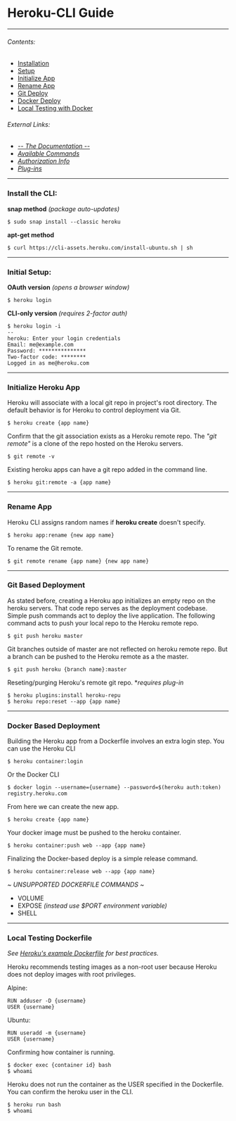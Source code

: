 # Heroku-CLI Guide
-------
###### Contents:
- [Installation](#install-the-cli)
- [Setup](#initial-setup)
- [Initialize App](#initialize-heroku-app)
- [Rename App](#rename-app)
- [Git Deploy](#git-based-deployment)
- [Docker Deploy](#docker-based-deployment)
- [Local Testing with Docker](#local-testing-dockerfile)
###### External Links:
- *[-- The Documentation --](https://devcenter.heroku.com/articles/heroku-cli)*
- *[Available Commands](https://devcenter.heroku.com/articles/heroku-cli-commands)*
- *[Authorization Info](https://devcenter.heroku.com/articles/authentication)*
- *[Plug-ins](https://devcenter.heroku.com/articles/authentication)*
-------
### Install the CLI: 
**snap method** *(package auto-updates)*
```
$ sudo snap install --classic heroku
```
**apt-get method**
```
$ curl https://cli-assets.heroku.com/install-ubuntu.sh | sh
```
-------
### Initial Setup:
**OAuth version** *(opens a browser window)*
```
$ heroku login
```
**CLI-only version** *(requires 2-factor auth)*
```
$ heroku login -i
--
heroku: Enter your login credentials
Email: me@example.com
Password: ***************
Two-factor code: ********
Logged in as me@heroku.com
```
-------
### Initialize Heroku App
Heroku will associate with a local git repo in project's root directory. The default behavior is for Heroku to control deployment via Git.
```
$ heroku create {app name}
```
Confirm that the git association exists as a Heroku remote repo. The *"git remote"* is a clone of the repo hosted on the Heroku servers.
```
$ git remote -v
```
Existing heroku apps can have a git repo added in the command line.
```
$ heroku git:remote -a {app name}
```
-------
### Rename App
Heroku CLI assigns random names if **heroku create** doesn't specify.
```
$ heroku app:rename {new app name}
```
To rename the Git remote.
```
$ git remote rename {app name} {new app name}
```
-------
### Git Based Deployment
As stated before, creating a Heroku app initializes an empty repo on the heroku servers. That code repo serves as the deployment codebase. Simple push commands act to deploy the live application. The following command acts to push your local repo to the Heroku remote repo.
```
$ git push heroku master
```
Git branches outside of master are not reflected on heroku remote repo. But a branch can be pushed to the Heroku remote as a the master.
```
$ git push heroku {branch name}:master
```
Reseting/purging Heroku's remote git repo. **requires plug-in*
```
$ heroku plugins:install heroku-repu
$ heroku repo:reset --app {app name}
```
-------
### Docker Based Deployment
Building the Heroku app from a Dockerfile involves an extra login step.
You can use the Heroku CLI
```
$ heroku container:login
```
Or the Docker CLI
```
$ docker login --username={username} --password=$(heroku auth:token) registry.heroku.com
```
From here we can create the new app.
```
$ heroku create {app name}
```
Your docker image must be pushed to the heroku container.
```
$ heroku container:push web --app {app name}
```
Finalizing the Docker-based deploy is a simple release command.
```
$ heroku container:release web --app {app name}
```
*~ UNSUPPORTED DOCKERFILE COMMANDS ~*
- VOLUME
- EXPOSE  *(instead use $PORT environment variable)*
- SHELL
-------
### Local Testing Dockerfile
*See [Heroku's example Dockerfile](https://github.com/heroku/alpinehelloworld/blob/master/Dockerfile) for best practices.*

Heroku recommends testing images as a non-root user because Heroku does not deploy images with root privileges. 

Alpine:
```
RUN adduser -D {username}
USER {username}
```
Ubuntu:
```
RUN useradd -m {username}
USER {username}
```
Confirming how container is running.
```
$ docker exec {container id} bash
$ whoami
```
Heroku does not run the container as the USER specified in the Dockerfile. You can confirm the heroku user in the CLI.
```
$ heroku run bash
$ whoami
```
